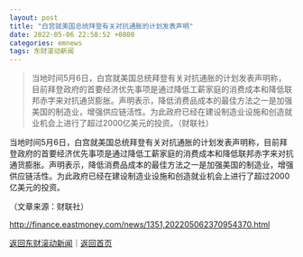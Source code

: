 ```yaml
---
layout: post
title: "白宫就美国总统拜登有关对抗通胀的计划发表声明"
date: 2022-05-06 22:58:52 +0800
categories: emnews
tags: 东财滚动新闻
---
```

> 当地时间5月6日，白宫就美国总统拜登有关对抗通胀的计划发表声明称，目前拜登政府的首要经济优先事项是通过降低工薪家庭的消费成本和降低联邦赤字来对抗通货膨胀。声明表示，降低消费品成本的最佳方法之一是加强美国的制造业，增强供应链活性。为此政府已经在建设制造业设施和创造就业机会上进行了超过2000亿美元的投资。（财联社）

<p>当地时间5月6日，白宫就美国总统拜登有关对抗通胀的计划发表声明称，目前拜登政府的首要经济优先事项是通过降低工薪家庭的消费成本和降低联邦赤字来对抗通货膨胀。声明表示，降低消费品成本的最佳方法之一是加强美国的制造业，增强供应链活性。为此政府已经在建设制造业设施和创造就业机会上进行了超过2000亿美元的投资。</p><p class="em_media">（文章来源：财联社）</p>

<http://finance.eastmoney.com/news/1351,202205062370954370.html>

[返回东财滚动新闻](//finews.withounder.com/emnews/)｜[返回首页](//finews.withounder.com/)